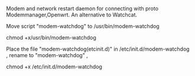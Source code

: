 Modem and network restart daemon for connecting with proto Modemmanager,Openwrt. An alternative to Watchcat.

Move script "modem-watchdog" to /usr/bin/modem-watchdog

chmod +x/usr/bin/modem-watchdog

Place the file "modem-watchdog(etcinit.d)" in /etc/init.d/modem-watchdog , rename to "modem-watchdog" ,

chmod +x /etc/init.d/modem-watchdog
